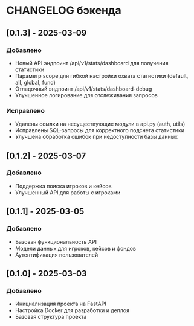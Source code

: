 # CHANGELOG бэкенда

## [0.1.3] - 2025-03-09
### Добавлено
- Новый API эндпоинт /api/v1/stats/dashboard для получения статистики
- Параметр scope для гибкой настройки охвата статистики (default, all, global, fund)
- Отладочный эндпоинт /api/v1/stats/dashboard-debug
- Улучшенное логирование для отслеживания запросов

### Исправлено
- Удалены ссылки на несуществующие модули в api.py (auth, utils)
- Исправлены SQL-запросы для корректного подсчета статистики
- Улучшена обработка ошибок при недоступности базы данных

## [0.1.2] - 2025-03-07
### Добавлено
- Поддержка поиска игроков и кейсов
- Улучшенный API для работы с игроками

## [0.1.1] - 2025-03-05
### Добавлено
- Базовая функциональность API
- Модели данных для игроков, кейсов и фондов
- Аутентификация пользователей

## [0.1.0] - 2025-03-03
### Добавлено
- Инициализация проекта на FastAPI
- Настройка Docker для разработки и деплоя
- Базовая структура проекта 
